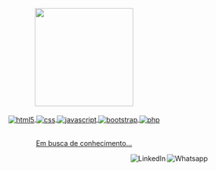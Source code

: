 ##
 <div align="center">
<a href="https://github.com/UskOops" title="minhas_linguagens" align="center">
  
  <img height="200em" src = "https://github-readme-stats.vercel.app/api/top-langs/?username=FeuValente&layout=compact&langs_count=7&theme=chartreuse-dark" align="center"/>
</div>

<div style="display: inline_block"><br/>
    <img align="center" alt="html5" src="https://img.shields.io/badge/HTML5-E34F26?style=for-the-badge&logo=html5&logoColor=white">
    <img align="center" alt="css" src="https://img.shields.io/badge/CSS3-1572B6?style=for-the-badge&logo=css3&logoColor=white">
    <img align="center" alt="javascript" src="https://img.shields.io/badge/JavaScript-F7DF1E?style=for-the-badge&logo=javascript&logoColor=black">
    <img align="center" alt="bootstrap" src="https://img.shields.io/badge/Bootstrap-563D7C?style=for-the-badge&logo=bootstrap&logoColor=white">
    <img align="center" alt="php" src="https://img.shields.io/badge/PHP-777BB4?style=for-the-badge&logo=php&logoColor=white">
</div><br/>

 <p align="center">
 Em busca de conhecimento...
 </p>
  
<a href="https://api.whatsapp.com/send?phone=+5531982804597" target="_blank">
    <img src = "https://img.shields.io/badge/WhatsApp-25D366?style=for-the-badge&logo=whatsapp&logoColor=white" title = "Text me" align = "right" alt = "Whatsapp">
</a>
<a href="https://www.linkedin.com/in/alfeuvalente/" target="_blank">
    <img src = "https://img.shields.io/badge/LinkedIn-0077B5?style=for-the-badge&logo=linkedin&logoColor=white" title = "Minha rede social" align = "right" alt = "LinkedIn">
</a>
